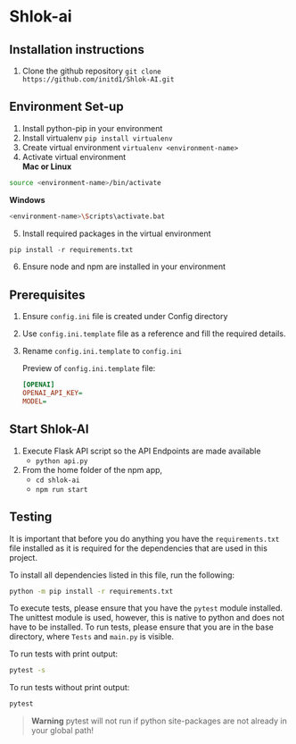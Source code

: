 # Shlok-ai
## Installation instructions
1. Clone the github repository
`git clone https://github.com/initd1/Shlok-AI.git`

## Environment Set-up

1. Install python-pip in your environment
2. Install virtualenv
`pip install virtualenv`
3. Create virtual environment
`virtualenv <environment-name>`
4. Activate virtual environment  
__Mac or Linux__
```bash
source <environment-name>/bin/activate
```
__Windows__
```bash
<environment-name>\Scripts\activate.bat
```

5. Install required packages in the virtual environment
```python
pip install -r requirements.txt
```

6. Ensure node and npm are installed in your environment

<!-- 7. Install required packages in the npm app
```bash
cd shlok-ai
npm install
``` -->

<!-- 8. Install required packages in the react app
```bash
cd shlok-ai

```  -->


## Prerequisites
1. Ensure `config.ini` file is created under Config directory
2. Use `config.ini.template` file as a reference and fill the required details. 
3. Rename `config.ini.template` to `config.ini`
    
    Preview of `config.ini.template` file: 
    ```ini
    [OPENAI]
    OPENAI_API_KEY=
    MODEL=
    ```

## Start Shlok-AI
1. Execute Flask API script so the API Endpoints are made available
    - `python api.py`
2. From the home folder of the npm app,
    - `cd shlok-ai` 
    - `npm run start`

## Testing

It is important that before you do anything you have the `requirements.txt` file
installed as it is required for the dependencies that are used in this project.

To install all dependencies listed in this file, run the following:

```bash
python -m pip install -r requirements.txt
```

To execute tests, please ensure that you have the `pytest` module installed.
The unittest module is used, however, this is native to python and does not have to be installed.
To run tests, please ensure that you are in the base directory, where `Tests` and `main.py` is visible.

To run tests with print output:
```bash
pytest -s 
```

To run tests without print output:
```bash
pytest
```
> **Warning** pytest will not run if python site-packages are not already in your global path!
